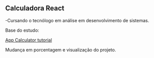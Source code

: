 ## Calculadora React

-Cursando o tecnólogo em análise em desenvolvimento de sistemas.

Base do estudo:

  <a href="https://github.com/clewertonx1/calculatorAppTutorial"> App Calculator tutorial </a>
  
Mudança em porcentagem e visualização do projeto.
